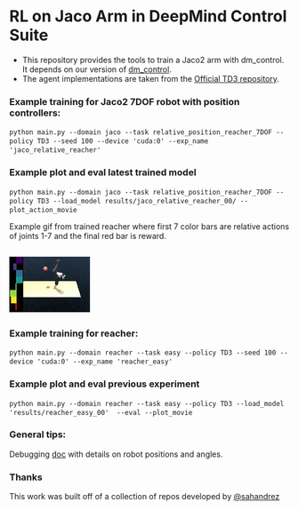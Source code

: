 # RL on Jaco Arm in DeepMind Control Suite

* This repository provides the tools to train a Jaco2 arm with dm_control. It depends on our version of [dm_control](https://github.com/johannah/dm_control). 
* The agent implementations are taken from the [Official TD3 repository](https://github.com/sfujim/TD3).

### Example training for Jaco2 7DOF robot with position controllers:
```
python main.py --domain jaco --task relative_position_reacher_7DOF --policy TD3 --seed 100 --device 'cuda:0' --exp_name 'jaco_relative_reacher'
```

### Example plot and eval latest trained model
```
python main.py --domain jaco --task relative_position_reacher_7DOF --policy TD3 --load_model results/jaco_relative_reacher_00/ --plot_action_movie

```

Example gif from trained reacher where first 7 color bars are relative actions of joints 1-7 and the final red bar is reward.

![](media/jaco_reacher.gif)
--- 

### Example training for reacher:
```
python main.py --domain reacher --task easy --policy TD3 --seed 100 --device 'cuda:0' --exp_name 'reacher_easy'
```

### Example plot and eval previous experiment
```
python main.py --domain reacher --task easy --policy TD3 --load_model 'results/reacher_easy_00'  --eval --plot_movie
```


### General tips:

Debugging [doc](https://docs.google.com/document/d/1FZcfzBCuFEt6Y-qjXhoz6kRAw_23119vy4JQ7mlBOYM/edit?usp=sharing) with details on robot positions and angles. 

### Thanks

This work was built off of a collection of repos developed by [@sahandrez](https://github.com/sahandrez)
